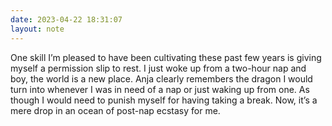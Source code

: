 ```yaml
---
date: 2023-04-22 18:31:07
layout: note
---
```

One skill I’m pleased to have been cultivating these past few years is giving myself a permission slip to rest. I just woke up from a two-hour nap and boy, the world is a new place. Anja clearly remembers the dragon I would turn into whenever I was in need of a nap or just waking up from one. As though I would need to punish myself for having taking a break. Now, it’s a mere drop in an ocean of post-nap ecstasy for me.
